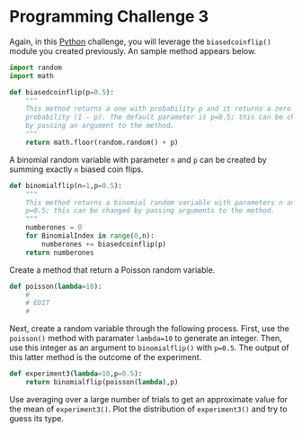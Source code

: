 # Programming Challenge 3

Again, in this [Python](https://www.python.org) challenge, you will leverage the `biasedcoinflip()` module you created previously.
An sample method appears below.

```python
import random
import math

def biasedcoinflip(p=0.5):
    """
    This method returns a one with probability p and it returns a zero with
    probability (1 - p). The default parameter is p=0.5; this can be changed
    by passing an argument to the method.
    """
    return math.floor(random.random() + p)
```

A binomial random variable with parameter `n` and `p` can be created by summing exactly `n` biased coin flips.

```python
def binomialflip(n=1,p=0.5):
    """
    This method returns a binomial random variable with parameters n and p. The default parameters are n=1 and
    p=0.5; this can be changed by passing arguments to the method.
    """
    numberones = 0
    for BinomialIndex in range(0,n):
        numberones += biasedcoinflip(p)
    return numberones
```

Create a method that return a Poisson random variable.

```python
def poisson(lambda=10):
    #
    # EDIT
    #
```

Next, create a random variable through the following process.
First, use the `poisson()` method with paramater `lambda=10` to generate an integer.
Then, use this integer as an argument to `binomialflip()` with `p=0.5`.
The output of this latter method is the outcome of the experiment.

```python
def experiment3(lambda=10,p=0.5):
    return binomialflip(poisson(lambda),p)
```

Use averaging over a large number of trials to get an approximate value for the mean of `experiment3()`.
Plot the distribution of `experiment3()` and try to guess its type.
